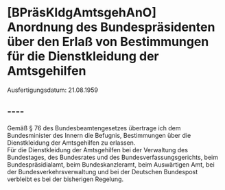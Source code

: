 # [BPräsKldgAmtsgehAnO] Anordnung des Bundespräsidenten über den Erlaß von Bestimmungen für die Dienstkleidung der Amtsgehilfen

Ausfertigungsdatum: 21.08.1959

 

## ----

Gemäß § 76 des Bundesbeamtengesetzes übertrage ich dem Bundesminister des Innern die Befugnis, Bestimmungen über die Dienstkleidung der Amtsgehilfen zu erlassen.  
Für die Dienstkleidung der Amtsgehilfen bei der Verwaltung des Bundestages, des Bundesrates und des Bundesverfassungsgerichts, beim Bundespräsidialamt, beim Bundeskanzleramt, beim Auswärtigen Amt, bei der Bundesverkehrsverwaltung und bei der Deutschen Bundespost verbleibt es bei der bisherigen Regelung.
